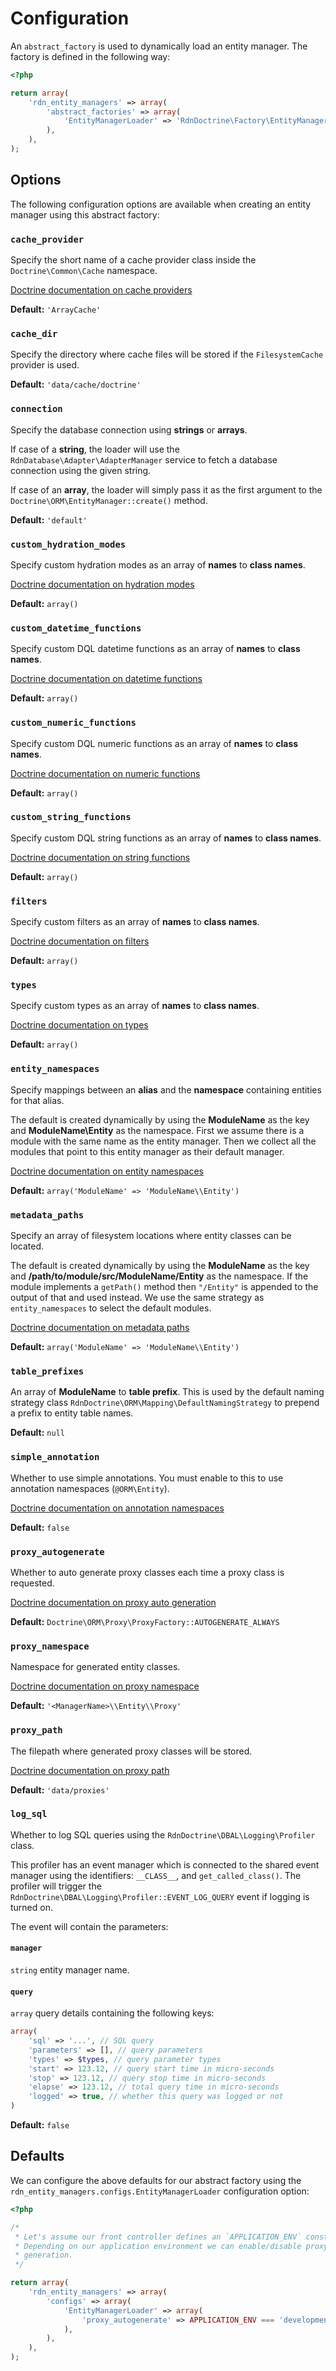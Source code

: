 Configuration
=============

An `abstract_factory` is used to dynamically load an entity manager. The factory is defined in the following way:

~~~php
<?php

return array(
	'rdn_entity_managers' => array(
		'abstract_factories' => array(
			'EntityManagerLoader' => 'RdnDoctrine\Factory\EntityManagerLoader',
		),
	),
);
~~~

Options
-------

The following configuration options are available when creating an entity manager using this abstract factory:

### `cache_provider`

Specify the short name of a cache provider class inside the `Doctrine\Common\Cache` namespace.

[Doctrine documentation on cache providers](http://docs.doctrine-project.org/en/latest/reference/caching.html)

**Default:** `'ArrayCache'`

### `cache_dir`

Specify the directory where cache files will be stored if the `FilesystemCache` provider is used.

**Default:** `'data/cache/doctrine'`

### `connection`

Specify the database connection using **strings** or **arrays**.

If case of a **string**, the loader will use the `RdnDatabase\Adapter\AdapterManager` service to fetch a database connection using the given string.

If case of an **array**, the loader will simply pass it as the first argument to the `Doctrine\ORM\EntityManager::create()` method.

**Default:** `'default'`

### `custom_hydration_modes`

Specify custom hydration modes as an array of **names** to **class names**.

[Doctrine documentation on hydration modes](todo)

**Default:** `array()`

### `custom_datetime_functions`

Specify custom DQL datetime functions as an array of **names** to **class names**.

[Doctrine documentation on datetime functions](todo)

**Default:** `array()`

### `custom_numeric_functions`

Specify custom DQL numeric functions as an array of **names** to **class names**.

[Doctrine documentation on numeric functions](todo)

**Default:** `array()`

### `custom_string_functions`

Specify custom DQL string functions as an array of **names** to **class names**.

[Doctrine documentation on string functions](todo)

**Default:** `array()`

### `filters`

Specify custom filters as an array of **names** to **class names**.

[Doctrine documentation on filters](todo)

**Default:** `array()`

### `types`

Specify custom types as an array of **names** to **class names**.

[Doctrine documentation on types](todo)

**Default:** `array()`

### `entity_namespaces`

Specify mappings between an **alias** and the **namespace** containing entities for that alias.

The default is created dynamically by using the **ModuleName** as the key and **ModuleName\Entity** as the namespace. First we assume there is a module with the same name as the entity manager. Then we collect all the modules that point to this entity manager as their default manager.

[Doctrine documentation on entity namespaces](todo)

**Default:** `array('ModuleName' => 'ModuleName\\Entity')`

### `metadata_paths`

Specify an array of filesystem locations where entity classes can be located.

The default is created dynamically by using the **ModuleName** as the key and **/path/to/module/src/ModuleName/Entity** as the namespace. If the module implements a `getPath()` method then `"/Entity"` is appended to the output of that and used instead. We use the same strategy as `entity_namespaces` to select the default modules.

[Doctrine documentation on metadata paths](todo)

**Default:** `array('ModuleName' => 'ModuleName\\Entity')`

### `table_prefixes`

An array of **ModuleName** to **table prefix**.  This is used by the default naming strategy class `RdnDoctrine\ORM\Mapping\DefaultNamingStrategy` to prepend a prefix to entity table names.

**Default:** `null`

### `simple_annotation`

Whether to use simple annotations. You must enable to this to use annotation namespaces (`@ORM\Entity`).

[Doctrine documentation on annotation namespaces](todo)

**Default:** `false`

### `proxy_autogenerate`

Whether to auto generate proxy classes each time a proxy class is requested.

[Doctrine documentation on proxy auto generation](todo)

**Default:** `Doctrine\ORM\Proxy\ProxyFactory::AUTOGENERATE_ALWAYS`

### `proxy_namespace`

Namespace for generated entity classes.

[Doctrine documentation on proxy namespace](todo)

**Default:** `'<ManagerName>\\Entity\\Proxy'`

### `proxy_path`

The filepath where generated proxy classes will be stored.

[Doctrine documentation on proxy path](todo)

**Default:** `'data/proxies'`

### `log_sql`

Whether to log SQL queries using the `RdnDoctrine\DBAL\Logging\Profiler` class.

This profiler has an event manager which is connected to the shared event manager using the identifiers: `__CLASS__`, and `get_called_class()`. The profiler will trigger the `RdnDoctrine\DBAL\Logging\Profiler::EVENT_LOG_QUERY` event if logging is turned on.

The event will contain the parameters:

#### `manager`

`string` entity manager name.

#### `query`

`array` query details containing the following keys:

~~~php
array(
	'sql' => '...', // SQL query
	'parameters' => [], // query parameters
	'types' => $types, // query parameter types
	'start' => 123.12, // query start time in micro-seconds
	'stop' => 123.12, // query stop time in micro-seconds
	'elapse' => 123.12, // total query time in micro-seconds
	'logged' => true, // whether this query was logged or not
)
~~~

**Default:** `false`

Defaults
--------

We can configure the above defaults for our abstract factory using the <code>rdn_entity_managers.configs.EntityManagerLoader</code> configuration option:

~~~php
<?php

/*
 * Let's assume our front controller defines an `APPLICATION_ENV` constant.
 * Depending on our application environment we can enable/disable proxy auto
 * generation.
 */

return array(
	'rdn_entity_managers' => array(
		'configs' => array(
			'EntityManagerLoader' => array(
				'proxy_autogenerate' => APPLICATION_ENV === 'development',
			),
		),
	),
);
~~~
